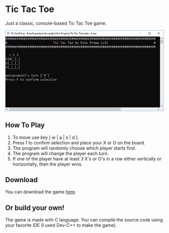 # Tic Tac Toe
Just a classic, console-based Tic Tac Toe game.

![Screenshot](docs/images/tictactoe.png)
## How To Play
1. To move use key [ w | a | s | d ].
2. Press f to confirm selection and place your X or O on the board.
3. The program will randomly choose which player starts first.
4. The program will change the player each turn.
5. If one of the player have at least 3 X's or O's in a row either vertically or horizontally, then the player wins.
## Download
You can download the game [here](https://github.com/putuprema/tic-tac-toe/releases).
## Or build your own!
The game is made with C language. You can compile the source code using your favorite IDE (I used Dev-C++ to make the game).
